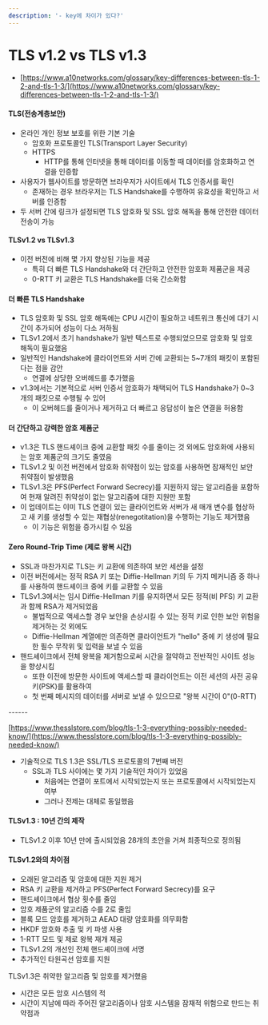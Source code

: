 ```yaml
---
description: '- key에 차이가 있다?'
---
```


# TLS v1.2 vs  TLS v1.3

* [https://www.a10networks.com/glossary/key-differences-between-tls-1-2-and-tls-1-3/](https://www.a10networks.com/glossary/key-differences-between-tls-1-2-and-tls-1-3/)

#### TLS(전송계층보안)

* 온라인 개인 정보 보호를 위한 기본 기술&#x20;
  * 암호화 프로토콜인 TLS(Transport Layer Security)
  * HTTPS&#x20;
    * HTTP를 통해 인터넷을 통해 데이터를 이동할 때 데이터를 암호화하고 연결을 인증함&#x20;
* 사용자가 웹사이트를 방문하면 브라우저가 사이트에서 TLS 인증서를 확인
  * 존재하는 경우 브라우저는 TLS Handshake를 수행하여 유효성을 확인하고 서버를 인증함&#x20;
* 두 서버 간에 링크가 설정되면 TLS 암호화 및 SSL 암호 해독을 통해 안전한 데이터 전송이 가능&#x20;

#### TLSv1.2 vs TLSv1.3

* 이전 버전에 비해 몇 가지 향상된 기능을 제공
  * 특히 더 빠른 TLS Handshake와 더 간단하고 안전한 암호화 제품군을 제공&#x20;
  * 0-RTT 키 교환은 TLS Handshake를 더욱 간소화함&#x20;

#### 더 빠른 TLS Handshake&#x20;

* TLS 암호화 및 SSL 암호 해독에는 CPU 시간이 필요하고 네트워크 통신에 대기 시간이 추가되어 성능이 다소 저하됨&#x20;
* TLSv1.2에서 초기 handshake가 일반 텍스트로 수행되었으므로 암호화 및 암호 해독이 필요했음&#x20;
* 일반적인 Handshake에 클라이언트와 서버 간에 교환되는 5\~7개의 패킷이 포함된다는 점을 감안&#x20;
  * 연결에 상당한 오버헤드를 추가했음&#x20;
* v1.3에서는 기본적으로 서버 인증서 암호화가 채택되어 TLS Handshake가 0\~3개의 패킷으로 수행될 수 있어&#x20;
  * 이 오버헤드를 줄이거나 제거하고 더 빠르고 응답성이 높은 연결을 허용함&#x20;

#### 더 간단하고 강력한 암호 제품군&#x20;

* v1.3은 TLS 핸드셰이크 중에 교환할 패킷 수를 줄이는 것 외에도 암호화에 사용되는 암호 제품군의 크기도 줄였음&#x20;
* TLSv1.2 및 이전 버전에서 암호화 취약점이 있는 암호를 사용하면 잠재적인 보안 취약점이 발생했음&#x20;
* TLSv1.3은 PFS(Perfect Forward Secrecy)를 지원하지 않는 알고리즘을 포함하여 현재 알려진 취약성이 없는 알고리즘에 대한 지원만 포함&#x20;
* 이 업데이트는 이미 TLS 연결이 있는 클라이언트와 서버가 새 매개 변수를 협상하고 새 키를 생성할 수 있는 재협상(renegotitation)을 수행하는 기능도 제거했음&#x20;
  * 이 기능은 위험을 증가시킬 수 있음&#x20;

#### Zero Round-Trip Time (제로 왕복 시간)

* SSL과 마찬가지로 TLS는 키 교환에 의존하여 보안 세션을 설정&#x20;
* 이전 버전에서는 정적 RSA 키 또는 Diffie-Hellman 키의 두 가지 메커니즘 중 하나를 사용하여 핸드셰이크 중에 키를 교환할 수 있음&#x20;
* TLSv1.3에서는 임시 Diffie-Hellman 키를 유지하면서 모든 정적(비 PFS) 키 교환과 함께 RSA가 제거되었음&#x20;
  * 불법적으로 액세스할 경우 보안을 손상시킬 수 있는 정적 키로 인한 보안 위험을 제거하는 것 외에도&#x20;
  * Diffie-Hellman 계열에만 의존하면 클라이언트가 "hello" 중에 키 생성에 필요한 필수 무작위 및 입력을 보낼 수 있음&#x20;
* 핸드셰이크에서 전체 왕복을 제거함으로써 시간을 절약하고 전반적인 사이트 성능을 향상시킴&#x20;
  * 또한 이전에 방문한 사이트에 액세스할 때 클라이언트는 이전 세션의 사전 공유 키(PSK)를 활용하여&#x20;
  * 첫 번째 메시지의 데이터를 서버로 보낼 수 있으므로 "왕복 시간이 0"(0-RTT)

\------

[https://www.thesslstore.com/blog/tls-1-3-everything-possibly-needed-know/](https://www.thesslstore.com/blog/tls-1-3-everything-possibly-needed-know/)



* 기술적으로 TLS 1.3은 SSL/TLS 프로토콜의  7번째 버전&#x20;
  * SSL과 TLS 사이에는 몇 가지 기술적인 차이가 있었음&#x20;
    * 처음에는 연결이 포트에서 시작되었는지 또는 프로토콜에서 시작되었는지 여부&#x20;
    * 그러나 전제는 대체로 동일했음&#x20;

#### TLSv1.3 : 10년 간의 제작&#x20;

* TLSv1.2 이후 10년 만에 출시되었음 28개의 초안을 거쳐 최종적으로 정의됨&#x20;



#### TLSv1.2와의 차이점&#x20;

* 오래된 알고리즘 및 암호에 대한 지원 제거&#x20;
* RSA 키 교환을 제거하고 PFS(Perfect Forward Secrecy)를 요구&#x20;
* 핸드셰이크에서 협상 횟수를 줄임&#x20;
* 암호 제품군의 알고리즘 수를 2로 줄임&#x20;
* 블록 모드 암호를 제거하고 AEAD 대량 암호화를 의무화함&#x20;
* HKDF 암호화 추출 및 키 파생 사용&#x20;
* 1-RTT 모드 및 제로 왕복 재개 제공&#x20;
* TLSv1.2의 개선인 전체 핸드셰이크에 서명&#x20;
* 추가적인 타원곡선 암호를 지원&#x20;

TLSv1.3은 취약한 알고리즘 및 암호를 제거했음&#x20;

* 시간은 모든 암호 시스템의 적&#x20;
* 시간이 지남에 따라 주어진 알고리즘이나 암호 시스템을 잠재적 위험으로 만드는 취약점과&#x20;




